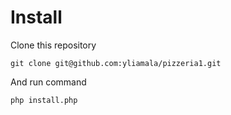 # Install

Clone this repository

```
git clone git@github.com:yliamala/pizzeria1.git
```

And run command

```
php install.php
```
